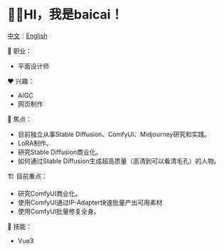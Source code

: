 # 👋🏻HI，我是baicai！

[中文](./chinese)｜[English](./English)

💼 职业：

- 平面设计师

❤️ 兴趣：

- AIGC
- 网页制作

🤖 焦点：

- 目前独立从事Stable Diffusion、ComfyUI、Midjourney研究和实践。
- LoRA制作。
- 研究Stable Diffusion商业化。
- 如何通过Stable Diffusion生成超高质量（高清到可以看清毛孔）的人物。

🏗️ 目前重点：

- 研究ComfyUI商业化。
- 使用ComfyUI通过IP-Adapter快速批量产出可用素材
- 使用ComfyUI批量修复全身。

🌟 技能：

- Vue3

